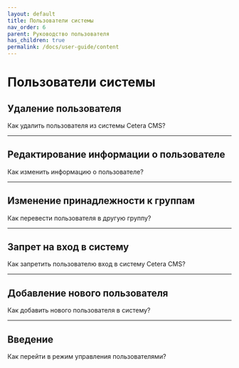 ```yaml
---
layout: default
title: Пользователи системы
nav_order: 6
parent: Руководство пользователя
has_children: true
permalink: /docs/user-guide/content
---
```

# Пользователи системы

## Удаление пользователя

Как удалить пользователя из системы Cetera CMS?

---

## Редактирование информации о пользователе

Как изменить информацию о пользователе?

---

## Изменение принадлежности к группам

Как перевести пользователя в другую группу?

---

## Запрет на вход в систему

Как запретить пользователю вход в систему Cetera CMS?

---

## Добавление нового пользователя

Как добавить нового пользователя в систему?

---

## Введение

Как перейти в режим управления пользователями?